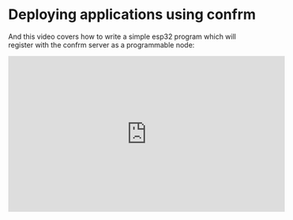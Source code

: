 # Deploying applications using confrm

And this video covers how to write a simple esp32 program which will register with the confrm server as a programmable node:

<iframe width="560" height="315" src="https://www.youtube.com/embed/tlPyaRXVDFw" frameborder="0" allow="accelerometer; autoplay; clipboard-write; encrypted-media; gyroscope; picture-in-picture" allowfullscreen></iframe>


